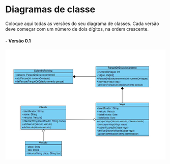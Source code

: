 # Diagramas de classe
Coloque aqui todas as versões do seu diagrama de classes. Cada versão deve começar com um número de dois dígitos, na ordem crescente.

#### - Versão 0.1
![Verção 1](../img/diagramaDeClasses.jpeg "Verção 1")

